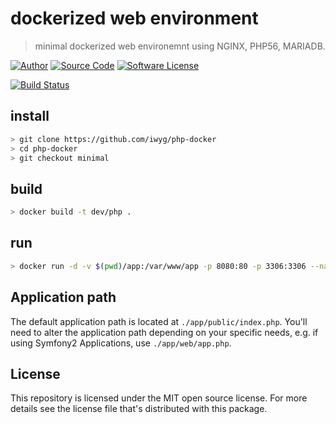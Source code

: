 # dockerized web environment
> minimal dockerized web environemnt using NGINX, PHP56, MARIADB.

[![Author](http://img.shields.io/badge/author-iwyg-blue.svg?style=flat-square)](https://github.com/iwyg)
[![Source Code](http://img.shields.io/badge/source-iwyg/php_docker-blue.svg?style=flat-square)](https://github.com/iwyg/php-docker/tree/minimal)
[![Software License](https://img.shields.io/badge/license-MIT-brightgreen.svg?style=flat-square)](https://github.com/iwyg/php-docker/blob/minimal/LICENSE.md)

[![Build Status](https://img.shields.io/travis/iwyg/php-docker/minimal.svg?style=flat-square)](https://travis-ci.org/iwyg/php-docker)

## install

```sh
> git clone https://github.com/iwyg/php-docker 
> cd php-docker
> git checkout minimal
```

## build

```sh
> docker build -t dev/php .
```

## run

```sh
> docker run -d -v $(pwd)/app:/var/www/app -p 8080:80 -p 3306:3306 --name=devbox1 dev/php
```
## Application path

The default application path is located at `./app/public/index.php`. You'll need
to alter the application path depending on your specific needs, e.g. if using
Symfony2 Applications, use `./app/web/app.php`.


## License
This repository is licensed under the MIT open source license. 
For more details see the license file that's distributed with this package.
